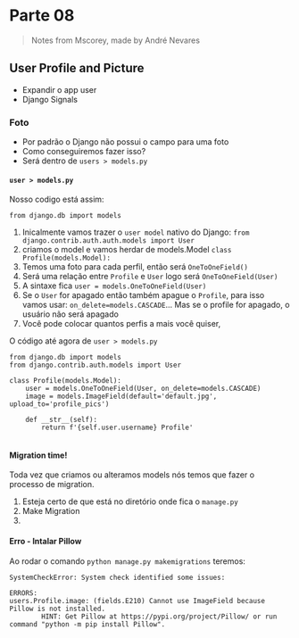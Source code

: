 # Parte 08
> Notes from Mscorey, made by André Nevares 

## User Profile and Picture
- Expandir o app user
- Django Signals

### Foto
- Por padrão o Django não possui o campo para uma foto
- Como conseguiremos fazer isso?
- Será dentro de ```users > models.py```

#### ```user > models.py```

Nosso codigo está assim:
```
from django.db import models
```

1. Inicalmente vamos trazer o ```user model``` nativo do Django: ```from django.contrib.auth.auth.models import User```
2. criamos o model e vamos herdar de models.Model ```class Profile(models.Model):```
3. Temos uma foto para cada perfil, então será ```OneToOneField()```
4. Será uma relação entre ```Profile``` e ```User``` logo será ```OneToOneField(User)```
5. A sintaxe fica ```user = models.OneToOneField(User)```
6. Se o ```User``` for apagado então também apague o ```Profile```, para isso vamos usar: ```on_delete=models.CASCADE```... Mas se o profile for apagado, o usuário não será apagado
7. Você pode colocar quantos perfis a mais você quiser,

O código até agora de ```user > models.py```
```
from django.db import models
from django.contrib.auth.models import User

class Profile(models.Model):
    user = models.OneToOneField(User, on_delete=models.CASCADE)
    image = models.ImageField(default='default.jpg', upload_to='profile_pics')

    def __str__(self):
        return f'{self.user.username} Profile'
  
```

#### Migration time!
Toda vez que criamos ou alteramos models nós temos que fazer o processo de migration.

1. Esteja certo de que está no diretório onde fica o ```manage.py```
2. Make Migration
3.

#### Erro - Intalar Pillow

Ao rodar o comando ```python manage.py makemigrations``` teremos: 

```
SystemCheckError: System check identified some issues:

ERRORS:
users.Profile.image: (fields.E210) Cannot use ImageField because Pillow is not installed.
        HINT: Get Pillow at https://pypi.org/project/Pillow/ or run command "python -m pip install Pillow".
```
 
